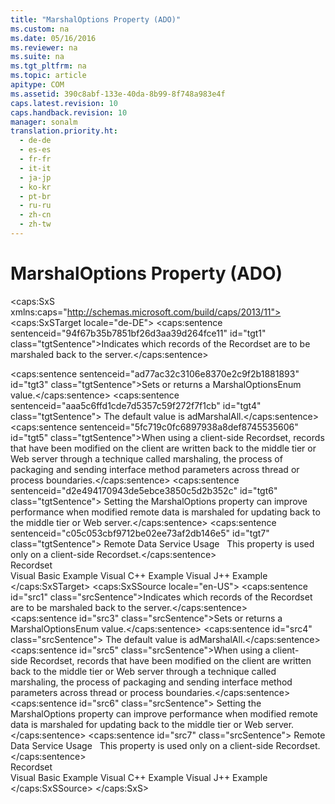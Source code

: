 ```yaml
---
title: "MarshalOptions Property (ADO)"
ms.custom: na
ms.date: 05/16/2016
ms.reviewer: na
ms.suite: na
ms.tgt_pltfrm: na
ms.topic: article
apitype: COM
ms.assetid: 390c8abf-133e-40da-8b99-8f748a983e4f
caps.latest.revision: 10
caps.handback.revision: 10
manager: sonalm
translation.priority.ht: 
  - de-de
  - es-es
  - fr-fr
  - it-it
  - ja-jp
  - ko-kr
  - pt-br
  - ru-ru
  - zh-cn
  - zh-tw
---
```

# MarshalOptions Property (ADO)
<?xml version="1.0" encoding="utf-8"?>
<caps:SxS xmlns:caps="http://schemas.microsoft.com/build/caps/2013/11">
  <caps:SxSTarget locale="de-DE">
    <developerReferenceWithoutSyntaxDocument xsi:schemaLocation="http://ddue.schemas.microsoft.com/authoring/2003/5 http://dduestorage.blob.core.windows.net/ddueschema/developer.xsd" xmlns="http://ddue.schemas.microsoft.com/authoring/2003/5" xmlns:xlink="http://www.w3.org/1999/xlink" xmlns:xsi="http://www.w3.org/2001/XMLSchema-instance">
      <introduction>
        <para>
          <caps:sentence sentenceid="94f67b35b7851bf26d3aa39d264fce11" id="tgt1" class="tgtSentence">Indicates which records of the <legacyLink xlink:href="ede1415f-c3df-4cc5-a05b-2576b2b84b60">Recordset</legacyLink> are to be marshaled back to the server.</caps:sentence>
        </para>
      </introduction>
      <section>
        <title>
          <caps:sentence sentenceid="6f253c84dca33d0cd6f1b864ea701e8a" id="tgt2" class="tgtSentence">Settings And Return Values</caps:sentence>
        </title>
        <content>
          <para>
            <caps:sentence sentenceid="ad77ac32c3106e8370e2c9f2b1881893" id="tgt3" class="tgtSentence">Sets or returns a <legacyLink xlink:href="4013075d-dbea-4bbc-a6f4-c345a55c5633">MarshalOptionsEnum</legacyLink> value.</caps:sentence>
            <caps:sentence sentenceid="aaa5c6ffd1cde7d5357c59f272f7f1cb" id="tgt4" class="tgtSentence"> The default value is <legacyBold>adMarshalAll</legacyBold>.</caps:sentence>
          </para>
        </content>
      </section>
      <languageReferenceRemarks>
        <content>
          <para>
            <caps:sentence sentenceid="5fc719c0fc6897938a8def8745535606" id="tgt5" class="tgtSentence">When using a client-side <legacyLink xlink:href="ede1415f-c3df-4cc5-a05b-2576b2b84b60">Recordset</legacyLink>, records that have been modified on the client are written back to the middle tier or Web server through a technique called marshaling, the process of packaging and sending interface method parameters across thread or process boundaries.</caps:sentence>
            <caps:sentence sentenceid="d2e494170943de5ebce3850c5d2b352c" id="tgt6" class="tgtSentence"> Setting the <legacyBold>MarshalOptions</legacyBold> property can improve performance when modified remote data is marshaled for updating back to the middle tier or Web server.</caps:sentence>
          </para>
          <alert class="note">
            <para>
              <caps:sentence sentenceid="c05c053cbf9712be02ee73af2db146e5" id="tgt7" class="tgtSentence"> <legacyBold>Remote Data Service Usage</legacyBold>   This property is used only on a client-side <legacyBold>Recordset</legacyBold>.</caps:sentence>
            </para>
          </alert>
        </content>
      </languageReferenceRemarks>
      <section>
        <title>
          <caps:sentence sentenceid="2f342d3be839cc5b67ae0de7d404b8e6" id="tgt8" class="tgtSentence">Applies To</caps:sentence>
        </title>
        <content>
          <para>
            <link xlink:href="ede1415f-c3df-4cc5-a05b-2576b2b84b60">Recordset</link>
          </para>
        </content>
      </section>
      <relatedTopics>
        <link xlink:href="ae576b2c-65aa-4838-872a-85e618806dc8">Visual Basic Example</link>
        <link xlink:href="a3b6fc09-ce21-450d-9063-bac505208d31">Visual C++ Example</link>
        <link xlink:href="9475c5f9-3a63-42cb-818c-4268e938a25c">Visual J++ Example</link>
      </relatedTopics>
    </developerReferenceWithoutSyntaxDocument>
  </caps:SxSTarget>
  <caps:SxSSource locale="en-US">
    <developerReferenceWithoutSyntaxDocument xsi:schemaLocation="http://ddue.schemas.microsoft.com/authoring/2003/5 http://dduestorage.blob.core.windows.net/ddueschema/developer.xsd" xmlns="http://ddue.schemas.microsoft.com/authoring/2003/5" xmlns:xlink="http://www.w3.org/1999/xlink" xmlns:xsi="http://www.w3.org/2001/XMLSchema-instance">
      <introduction>
        <para>
          <caps:sentence id="src1" class="srcSentence">Indicates which records of the <legacyLink xlink:href="ede1415f-c3df-4cc5-a05b-2576b2b84b60">Recordset</legacyLink> are to be marshaled back to the server.</caps:sentence>
        </para>
      </introduction>
      <section>
        <title>
          <caps:sentence id="src2" class="srcSentence">Settings And Return Values</caps:sentence>
        </title>
        <content>
          <para>
            <caps:sentence id="src3" class="srcSentence">Sets or returns a <legacyLink xlink:href="4013075d-dbea-4bbc-a6f4-c345a55c5633">MarshalOptionsEnum</legacyLink> value.</caps:sentence>
            <caps:sentence id="src4" class="srcSentence"> The default value is <legacyBold>adMarshalAll</legacyBold>.</caps:sentence>
          </para>
        </content>
      </section>
      <languageReferenceRemarks>
        <content>
          <para>
            <caps:sentence id="src5" class="srcSentence">When using a client-side <legacyLink xlink:href="ede1415f-c3df-4cc5-a05b-2576b2b84b60">Recordset</legacyLink>, records that have been modified on the client are written back to the middle tier or Web server through a technique called marshaling, the process of packaging and sending interface method parameters across thread or process boundaries.</caps:sentence>
            <caps:sentence id="src6" class="srcSentence"> Setting the <legacyBold>MarshalOptions</legacyBold> property can improve performance when modified remote data is marshaled for updating back to the middle tier or Web server.</caps:sentence>
          </para>
          <alert class="note">
            <para>
              <caps:sentence id="src7" class="srcSentence"> <legacyBold>Remote Data Service Usage</legacyBold>   This property is used only on a client-side <legacyBold>Recordset</legacyBold>.</caps:sentence>
            </para>
          </alert>
        </content>
      </languageReferenceRemarks>
      <section>
        <title>
          <caps:sentence id="src8" class="srcSentence">Applies To</caps:sentence>
        </title>
        <content>
          <para>
            <link xlink:href="ede1415f-c3df-4cc5-a05b-2576b2b84b60">Recordset</link>
          </para>
        </content>
      </section>
      <relatedTopics>
        <link xlink:href="ae576b2c-65aa-4838-872a-85e618806dc8">Visual Basic Example</link>
        <link xlink:href="a3b6fc09-ce21-450d-9063-bac505208d31">Visual C++ Example</link>
        <link xlink:href="9475c5f9-3a63-42cb-818c-4268e938a25c">Visual J++ Example</link>
      </relatedTopics>
    </developerReferenceWithoutSyntaxDocument>
  </caps:SxSSource>
</caps:SxS>